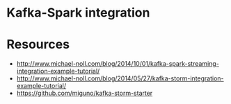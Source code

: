 # Kafka-Spark integration

# Resources
- http://www.michael-noll.com/blog/2014/10/01/kafka-spark-streaming-integration-example-tutorial/
- http://www.michael-noll.com/blog/2014/05/27/kafka-storm-integration-example-tutorial/
- https://github.com/miguno/kafka-storm-starter
